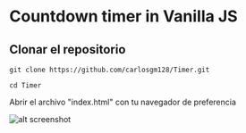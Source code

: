 # Countdown timer in Vanilla JS

## Clonar el repositorio

```git
git clone https://github.com/carlosgm128/Timer.git

cd Timer
```

Abrir el archivo "index.html" con tu navegador de preferencia

![alt screenshot](https://i.ibb.co/wYHnq8y/Timer.png)
